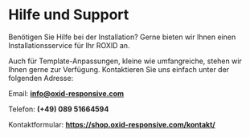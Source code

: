 # Hilfe und Support

Benötigen Sie Hilfe bei der Installation? Gerne bieten wir Ihnen einen Installationsservice für Ihr ROXID an.

Auch für Template-Anpassungen, kleine wie umfangreiche, stehen wir Ihnen gerne zur Verfügung. Kontaktieren Sie uns einfach unter der folgenden Adresse:

Email: **<info@oxid-responsive.com>**

Telefon: **(+49) 089 51664594**

Kontaktformular: **https://shop.oxid-responsive.com/kontakt/**
